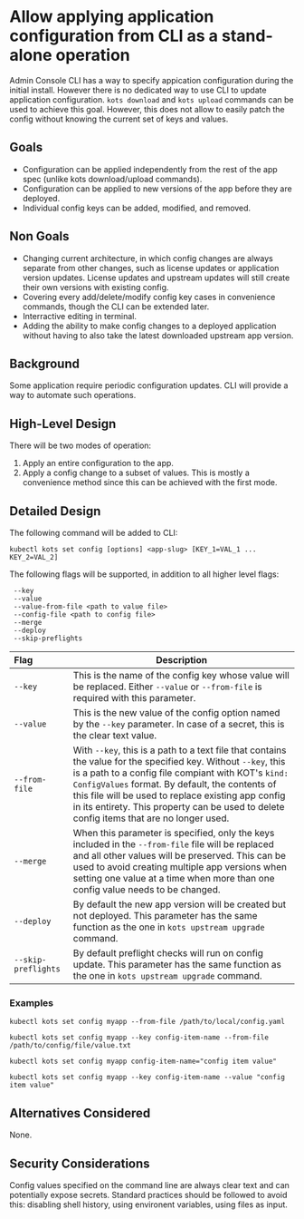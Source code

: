 # Allow applying application configuration from CLI as a stand-alone operation

Admin Console CLI has a way to specify appication configuration during the initial install.
However there is no dedicated way to use CLI to update application configuration.
`kots download` and `kots upload` commands can be used to achieve this goal.
However, this does not allow to easily patch the config without knowing the current set of keys and values.

## Goals

- Configuration can be applied independently from the rest of the app spec (unlike kots download/upload commands).
- Configuration can be applied to new versions of the app before they are deployed.
- Individual config keys can be added, modified, and removed.

## Non Goals

- Changing current architecture, in which config changes are always separate from other changes, such as license updates or application version updates.
License updates and upstream updates will still create their own versions with existing config.
- Covering every add/delete/modify config key cases in convenience commands, though the CLI can be extended later.
- Interractive editing in terminal.
- Adding the ability to make config changes to a deployed application without having to also take the latest downloaded upstream app version. 

## Background

Some application require periodic configuration updates.
CLI will provide a way to automate such operations.

## High-Level Design

There will be two modes of operation:
1. Apply an entire configuration to the app.
1. Apply a config change to a subset of values.  This is mostly a convenience method since this can be achieved with the first mode.

## Detailed Design

The following command will be added to CLI:

```
kubectl kots set config [options] <app-slug> [KEY_1=VAL_1 ... KEY_2=VAL_2]
```

The following flags will be supported, in addition to all higher level flags:

```
 --key
 --value
 --value-from-file <path to value file>
 --config-file <path to config file>
 --merge
 --deploy
 --skip-preflights
 ```

 | Flag | Description |
| :---- | ----------- |
| `--key` | This is the name of the config key whose value will be replaced.  Either `--value` or `--from-file` is required with this parameter. |
| `--value` | This is the new value of the config option named by the `--key` parameter. In case of a secret, this is the clear text value. |
| `--from-file` | With `--key`, this is a path to a text file that contains the value for the specified key.  Without `--key`, this is a path to a config file compiant with KOT's `kind: ConfigValues` format.  By default, the contents of this file will be used to replace existing app config in its entirety.  This property can be used to delete config items that are no longer used. |
| `--merge` | When this parameter is specified, only the keys included in the `--from-file` file will be replaced and all other values will be preserved.  This can be used to avoid creating multiple app versions when setting one value at a time when more than one config value needs to be changed. |
| `--deploy` | By default the new app version will be created but not deployed.  This parameter has the same function as the one in `kots upstream upgrade` command. |
| `--skip-preflights` | By default preflight checks will run on config update. This parameter has the same function as the one in `kots upstream upgrade` command. |

### Examples

```
kubectl kots set config myapp --from-file /path/to/local/config.yaml
```

```
kubectl kots set config myapp --key config-item-name --from-file /path/to/config/file/value.txt
```

```
kubectl kots set config myapp config-item-name="config item value"
```

```
kubectl kots set config myapp --key config-item-name --value "config item value"
```

## Alternatives Considered

None.

## Security Considerations

Config values specified on the command line are always clear text and can potentially expose secrets.  Standard practices should be followed to avoid this: disabling shell history, using environent variables, using files as input.
